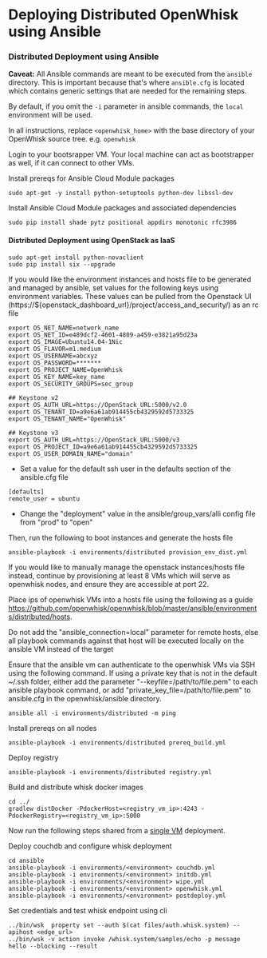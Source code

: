 Deploying Distributed OpenWhisk using Ansible
=========

### Distributed Deployment using Ansible
**Caveat:** All Ansible commands are meant to be executed from the `ansible` directory.
This is important because that's where `ansible.cfg` is located which contains generic settings that are needed for the remaining steps.

By default, if you omit the `-i` parameter in ansible commands, the `local` environment will be used.

In all instructions, replace `<openwhisk_home>` with the base directory of your OpenWhisk source tree. e.g. `openwhisk`

Login to your bootsrapper VM. Your local machine can act as bootstrapper as well, if it can connect to other VMs.

Install prereqs for Ansible Cloud Module packages
```
sudo apt-get -y install python-setuptools python-dev libssl-dev
```

Install Ansible Cloud Module packages and associated dependencies
```
sudo pip install shade pytz positional appdirs monotonic rfc3986
```

#### Distributed Deployment using OpenStack as IaaS 

```
sudo apt-get install python-novaclient
sudo pip install six --upgrade
```
If you would like the environment instances and hosts file to be generated and managed by ansible, set values for the following keys using environment variables. These values can be pulled from the Openstack UI (https://${openstack_dashboard_url}/project/access_and_security/) as an rc file

```
export OS_NET_NAME=network_name
export OS_NET_ID=e489dcf2-4601-4809-a459-e3821a95d23a
export OS_IMAGE=Ubuntu14.04-1Nic
export OS_FLAVOR=m1.medium
export OS_USERNAME=abcxyz
export OS_PASSWORD=*******
export OS_PROJECT_NAME=OpenWhisk
export OS_KEY_NAME=key_name
export OS_SECURITY_GROUPS=sec_group

## Keystone v2
export OS_AUTH_URL=https://OpenStack_URL:5000/v2.0
export OS_TENANT_ID=a9e6a61ab914455cb4329592d5733325
export OS_TENANT_NAME="OpenWhisk"

## Keystone v3
export OS_AUTH_URL=https://OpenStack_URL:5000/v3
export OS_PROJECT_ID=a9e6a61ab914455cb4329592d5733325
export OS_USER_DOMAIN_NAME="domain"
```

- Set a value for the default ssh user in the defaults section of the ansible.cfg file
```
[defaults]
remote_user = ubuntu
```

- Change the "deployment" value in the ansible/group_vars/alli config file from "prod" to "open"

Then, run the following to boot instances and generate the hosts file
```
ansible-playbook -i environments/distributed provision_env_dist.yml
```

If you would like to manually manage the openstack instances/hosts file instead, continue by provisioning at least 8 VMs which will serve as openwhisk nodes, and ensure they are accessible at port 22. 

Place ips of openwhisk VMs into a hosts file using the following as a guide https://github.com/openwhisk/openwhisk/blob/master/ansible/environments/distributed/hosts. 

Do not add the "ansible_connection=local" parameter for remote hosts, else all playbook commands against that host will be executed locally on the ansible VM instead of the target

Ensure that the ansible vm can authenticate to the openwhisk VMs via SSH using the following command. If using a private key that is not in the default ~/.ssh folder, either add the parameter "--keyfile=/path/to/file.pem" to each ansible playbook command, or add "private_key_file=/path/to/file.pem" to ansible.cfg in the openwhisk/ansible directory.

```
ansible all -i environments/distributed -m ping
```

Install prereqs on all nodes
```
ansible-playbook -i environments/distributed prereq_build.yml
```

Deploy registry
```
ansible-playbook -i environments/distributed registry.yml
```

Build and distribute whisk docker images
```
cd ../
gradlew distDocker -PdockerHost=<registry_vm_ip>:4243 -PdockerRegistry=<registry_vm_ip>:5000
```
Now run the following steps shared from a [single VM](README.md) deployment. 

Deploy couchdb and configure whisk deployment
```
cd ansible
ansible-playbook -i environments/<environment> couchdb.yml
ansible-playbook -i environments/<environment> initdb.yml
ansible-playbook -i environments/<environment> wipe.yml
ansible-playbook -i environments/<environment> openwhisk.yml
ansible-playbook -i environments/<environment> postdeploy.yml
```

Set credentials and test whisk endpoint using cli
```
../bin/wsk  property set --auth $(cat files/auth.whisk.system) --apihost <edge_url>
../bin/wsk -v action invoke /whisk.system/samples/echo -p message hello --blocking --result
```
